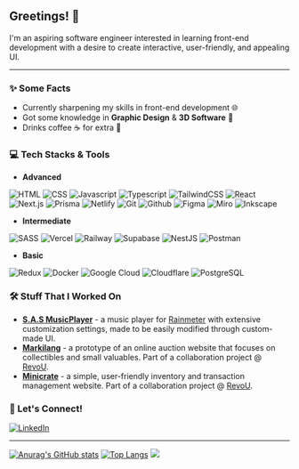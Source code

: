 ## Greetings! 👋

I'm an aspiring software engineer interested in learning front-end development with a desire to create interactive, user-friendly, and appealing UI.

---

### ✨ Some Facts

- Currently sharpening my skills in front-end development 🌐
- Got some knowledge in **Graphic Design** & **3D Software** 🎨
- Drinks coffee ☕ for extra 💪

### 💻 Tech Stacks & Tools

- **Advanced**

![HTML](https://img.shields.io/badge/html-E34F26?style=for-the-badge&logo=html5&logoColor=white)
![CSS](https://img.shields.io/badge/css-1572B6?style=for-the-badge&logo=css3&logoColor=white)
![Javascript](https://img.shields.io/badge/javascript-F7DF1E?style=for-the-badge&logo=javascript&logoColor=black)
![Typescript](https://img.shields.io/badge/typescript-3178C6?style=for-the-badge&logo=typescript&logoColor=white)
![TailwindCSS](https://img.shields.io/badge/tailwindcss-06B6D4?style=for-the-badge&logo=tailwindcss&logoColor=white)
![React](https://img.shields.io/badge/react-61DAFB?style=for-the-badge&logo=react&logoColor=black)
![Next.js](https://img.shields.io/badge/nextjs-000000?style=for-the-badge&logo=nextdotjs&logoColor=white)
![Prisma](https://img.shields.io/badge/prisma-2D3748?style=for-the-badge&logo=prisma&logoColor=white)
![Netlify](https://img.shields.io/badge/netlify-00C7B7?style=for-the-badge&logo=netlify&logoColor=white)
![Git](https://img.shields.io/badge/git-F05032?style=for-the-badge&logo=git&logoColor=white)
![Github](https://img.shields.io/badge/github-181717?style=for-the-badge&logo=github&logoColor=white)
![Figma](https://img.shields.io/badge/figma-F24E1E?style=for-the-badge&logo=figma&logoColor=white)
![Miro](https://img.shields.io/badge/miro-050038?style=for-the-badge&logo=miro&logoColor=white)
![Inkscape](https://img.shields.io/badge/inkscape-000000?style=for-the-badge&logo=inkscape&logoColor=white)

- **Intermediate**

![SASS](https://img.shields.io/badge/sass-CC6699?style=for-the-badge&logo=sass&logoColor=white)
![Vercel](https://img.shields.io/badge/vercel-000000?style=for-the-badge&logo=vercel)
![Railway](https://img.shields.io/badge/railway-0B0D0E?style=for-the-badge&logo=railway)
![Supabase](https://img.shields.io/badge/supabase-3FCF8E?style=for-the-badge&logo=supabase&logoColor=white)
![NestJS](https://img.shields.io/badge/nestjs-E0234E?style=for-the-badge&logo=nestjs&logoColor=white)
![Postman](https://img.shields.io/badge/postman-FF6C37?style=for-the-badge&logo=postman&logoColor=white)

- **Basic**

![Redux](https://img.shields.io/badge/redux-764ABC?style=for-the-badge&logo=redux&logoColor=white)
![Docker](https://img.shields.io/badge/docker-2496ED?style=for-the-badge&logo=docker&logoColor=white)
![Google Cloud](https://img.shields.io/badge/google_cloud-4285F4?style=for-the-badge&logo=googlecloud&logoColor=white)
![Cloudflare](https://img.shields.io/badge/cloudflare-F38020?style=for-the-badge&logo=cloudflare&logoColor=white)
![PostgreSQL](https://img.shields.io/badge/postgresql-4169E1?style=for-the-badge&logo=postgresql&logoColor=white)

### 🛠️ Stuff That I Worked On

- [**S.A.S MusicPlayer**](https://github.com/DerianMelvin/SASMusicPlayer) - a music player for [Rainmeter](https://www.rainmeter.net/) with extensive customization settings, made to be easily modified through custom-made UI.
- [**Markilang**](https://www.markilang.online/) - a prototype of an online auction website that focuses on collectibles and small valuables. Part of a collaboration project @ [RevoU](https://revou.co/).
- [**Minicrate**](https://minicrate-project.vercel.app/) - a simple, user-friendly inventory and transaction management website. Part of a collaboration project @ [RevoU](https://revou.co/).

### 🤝 Let's Connect!

[![LinkedIn](https://img.shields.io/badge/linkedin-0A66C2?style=for-the-badge&logo=linkedin&logoColor=white)](https://www.linkedin.com/in/derian-melvin/)

---

[![Anurag's GitHub stats](https://github-readme-stats.vercel.app/api?username=DerianMelvin&custom_title=Github%20Stats&show_icons=true&show_owner=true&theme=tokyonight&bg_color=00000000&line_height=30)](https://github.com/DerianMelvin/DerianMelvin)
[![Top Langs](https://github-readme-stats.vercel.app/api/top-langs/?username=DerianMelvin&layout=donut&theme=tokyonight&bg_color=00000000&langs_count=5&size_weight=0.5&count_weight=0.5)](https://github.com/DerianMelvin/DerianMelvin)
![](https://github-readme-streak-stats.herokuapp.com/?user=DerianMelvin&theme=tokyonight&&background=00000000&hide_current_streak=true)<br/>
